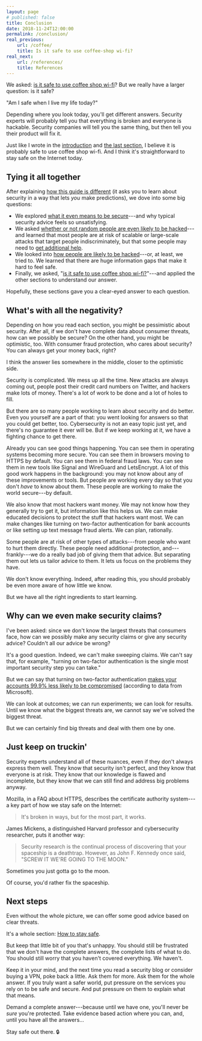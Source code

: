 ```yaml
---
layout: page
# published: false
title: Conclusion
date: 2018-11-24T12:00:00
permalink: /conclusion/
real_previous:
    url: /coffee/
    title: Is it safe to use coffee-shop wi-fi?
real_next:
    url: /references/
    title: References
---
```


We asked: [is it safe to use coffee shop wi-fi]({{site.baseurl}}/coffee/)? But we really have a larger question: is it safe?

"Am I safe when I live my life today?"

Depending where you look today, you'll get different answers. Security experts will probably tell you that everything is broken and everyone is hackable. Security companies will tell you the same thing, but then tell you their product will fix it.

Just like I wrote in the [introduction]({{site.baseurl}}/intro) and [the last section]({{site.baseurl}}/coffee/), I believe it is probably safe to use coffee shop wi-fi. And I think it's straightforward to stay safe on the Internet today.

## Tying it all together

After explaining [how this guide is different]({{site.baseurl}}/entreaty/) (it asks you to learn about security in a way that lets *you* make predictions), we dove into some big questions:

* We explored [what it even means to be secure]({{site.baseurl}}/security/)---and why typical security advice feels so unsatisfying.
* We asked [whether or not random people are even likely to be hacked]({{site.baseurl}}/hackers/)---and learned that most people are at risk of scalable or large-scale attacks that target people indiscriminately, but that some people may need to [get additional help]({{site.baseurl}}/help/).
* We looked into [how people are likely to be hacked]({{site.baseurl}}/how_hacked/)---or, at least, we tried to. We learned that there are huge information gaps that make it hard to feel safe.
* Finally, we asked, "[is it safe to use coffee shop wi-fi?]({{site.baseurl}}/coffee/)"---and applied the other sections to understand our answer.

Hopefully, these sections gave you a clear-eyed answer to each question.

## What's with all the negativity?

Depending on how you read each section, you might be pessimistic about security. After all, if we don't have complete data about consumer threats, how can we possibly be secure? On the other hand, you might be optimistic, too. With consumer fraud protection, who cares about security? You can always get your money back, right?

I think the answer lies somewhere in the middle, closer to the optimistic side.

Security is complicated. We mess up all the time. New attacks are always coming out, people post their credit card numbers on Twitter<!-- TODO cite -->, and hackers make lots of money. There's a lot of work to be done and a lot of holes to fill.

But there are so many people working to learn about security and do better. Even you yourself are a part of that: you went looking for answers so that you could get better, too. Cybersecurity is not an easy topic just yet, and there's no guarantee it ever will be. But if we keep working at it, we have a fighting chance to get there.

Already you can see good things happening. You can see them in operating systems becoming more secure<!-- TODO we cut that section (in hacking etc) -->. You can see them in browsers moving to HTTPS by default<!-- https://blog.chromium.org/2019/10/no-more-mixed-messages-about-https.html & firefox too-->. You can see them in federal fraud laws. You can see them in new tools like Signal and WireGuard and LetsEncrypt. A lot of this good work happens in the background: you may not know about any of these improvements or tools. But people are working every day so that you don't *have* to know about them. These people are working to make the world secure---by default.<!-- They work every day to call out encryption schemes that [seem fishy](https://blog.cryptographyengineering.com/2013/09/18/the-many-flaws-of-dualecdrbg/).  -->

We also know that most hackers want money. We may not know how they generally try to get it, but information like this helps us. We can make educated decisions to protect the stuff that hackers want most. We can make changes like turning on two-factor authentication for bank accounts or like setting up text message fraud alerts. We can plan, rationally.

Some people are at risk of other types of attacks---from people who want to hurt them directly. These people need additional protection, and---frankly---we do a really bad job of giving them that advice. But separating them out lets us tailor advice to them. It lets us focus on the problems they have.

We don't know everything. Indeed, after reading this, you should probably be even more aware of how little we know.

But we have all the right ingredients to start learning.

## Why can we even make security claims?

I've been asked: since we don't know the largest threats that consumers face, how can we possibly make any security claims or give any security advice? Couldn't all our advice be wrong?

It's a good question. Indeed, we can't make sweeping claims. We can't say that, for example, "turning on two-factor authentication is the single most important security step you can take."

But we can say that turning on two-factor authentication [makes your accounts 99.9% less likely to be compromised]({{site.baseurl}}/passwords) (according to data from Microsoft<!-- TODO cite; same as passwords/ -->).

We can look at outcomes; we can run experiments; we can look for results. Until we know what the biggest threats are, we cannot say we've solved the biggest threat.

But we can certainly find big threats and deal with them one by one.

## Just keep on truckin'

Security experts understand all of these nuances, even if they don't always express them well. They know that security isn't perfect, and they know that everyone is at risk. They know that our knowledge is flawed and incomplete, but they know that we can still find and address big problems anyway.

Mozilla, in a FAQ about HTTPS, describes the certificate authority system---a key part of how we stay safe on the Internet<!-- TODO cite https://blog.mozilla.org/security/files/2015/05/HTTPS-FAQ.pdf -->:

> It's broken in ways, but for the most part, it works.

James Mickens, a distinguished Harvard professor and cybersecurity researcher, puts it another way<!-- TODO cite https://www.usenix.org/system/files/1401_08-12_mickens.pdf -->:

> Security research is the continual process of discovering that your spaceship is a deathtrap. However, as John F. Kennedy once said, "SCREW IT WE'RE GOING TO THE MOON."

Sometimes you just gotta go to the moon.

Of course, you'd rather fix the spaceship.

## Next steps

Even without the whole picture, we can offer some good advice based on clear threats. 

It's a whole section: [How to stay safe]({{site.baseurl}}/overall/).

But keep that little bit of you that's unhappy. You should still be frustrated that we don't have the complete answers, the complete lists of what to do. You should still worry that you haven't covered everything. We haven't.

Keep it in your mind, and the next time you read a security blog or consider buying a VPN, poke back a little. Ask them for more. Ask them for the whole answer. If you truly want a safer world, put pressure on the services you rely on to be safe and secure. And put pressure on them to explain what that means.

Demand a complete answer---because until we have one, you'll never be *sure* you're protected. Take evidence based action where you can, and, until you have all the answers...

Stay safe out there. 🔒
